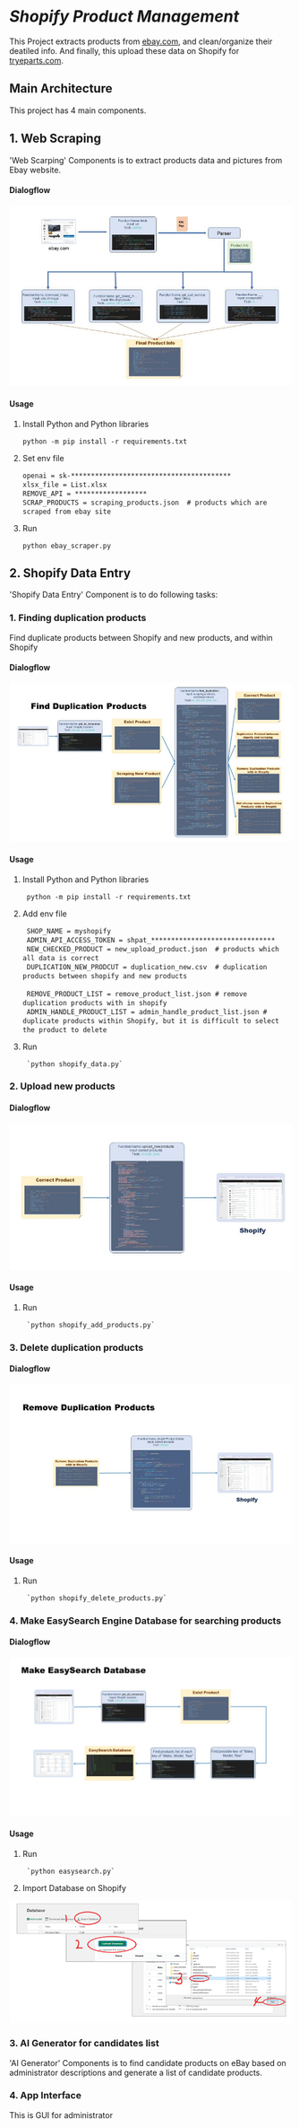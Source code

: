 # ***Shopify Product Management*** 

This Project extracts products from [ebay.com](https://www.ebay.com/), and clean/organize their deatiled info. And finally, this upload these data on Shopify for [tryeparts.com](https://tryeparts.com/).

## Main Architecture

This project has 4 main components.

## 1. Web Scraping

'Web Scarping' Components is to extract products data and pictures from Ebay website.

#### Dialogflow
![enter image description here](./diagram/ebay_scraper.jpg)

#### Usage
1)  Install Python and Python libraries

        python -m pip install -r requirements.txt

2)  Set env file

        openai = sk-****************************************
        xlsx_file = List.xlsx
        REMOVE_API = ******************
        SCRAP_PRODUCTS = scraping_products.json  # products which are scraped from ebay site

3)  Run

        python ebay_scraper.py


## 2. Shopify Data Entry

'Shopify Data Entry' Component is to do following tasks:
### 1. Finding duplication products       
Find duplicate products between Shopify and new products, and within Shopify

#### Dialogflow
![enter image description here](./diagram/finding_duplication.jpg)

#### Usage
1) Install Python and Python libraries

        python -m pip install -r requirements.txt

2) Add env file

        SHOP_NAME = myshopify
        ADMIN_API_ACCESS_TOKEN = shpat_*******************************
        NEW_CHECKED_PRODUCT = new_upload_product.json  # products which all data is correct
        DUPLICATION_NEW_PRODCUT = duplication_new.csv  # duplication products between shopify and new products        

        REMOVE_PRODUCT_LIST = remove_product_list.json # remove duplication products with in shopify
        ADMIN_HANDLE_PRODUCT_LIST = admin_handle_product_list.json # duplicate products within Shopify, but it is difficult to select the product to delete

3) Run

        `python shopify_data.py`

### 2. Upload new products

#### Dialogflow
![enter image description here](./diagram/upload_products.JPG)

#### Usage
1) Run

        `python shopify_add_products.py`

### 3. Delete duplication products

#### Dialogflow
![enter image description here](./diagram/remove_duplication_production.jpg)
#### Usage
1) Run

        `python shopify_delete_products.py`

### 4. Make EasySearch Engine Database for searching products

#### Dialogflow
![enter image description here](./diagram/easyserach.jpg)
#### Usage
1) Run

        `python easysearch.py`

2) Import Database on Shopify

![enter image description here](./diagram/easysearch.png)

### 3. AI Generator for candidates list

'AI Generator' Components is to find candidate products on eBay based on administrator descriptions and generate a list of candidate products.

### 4. App Interface

This is GUI for administrator